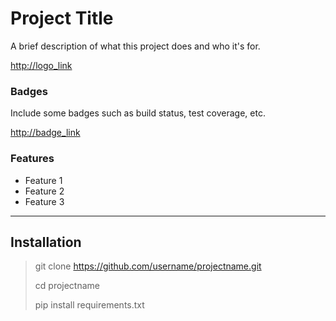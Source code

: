 # Project Title

A brief description of what this project does and who it's for.

<http://logo_link>

### Badges

Include some badges such as build status, test coverage, etc.

<http://badge_link>

### Features
- Feature 1
- Feature 2
- Feature 3
---
## Installation
>    git clone https://github.com/username/projectname.git
> 
>    cd projectname
> 
>    pip install requirements.txt
